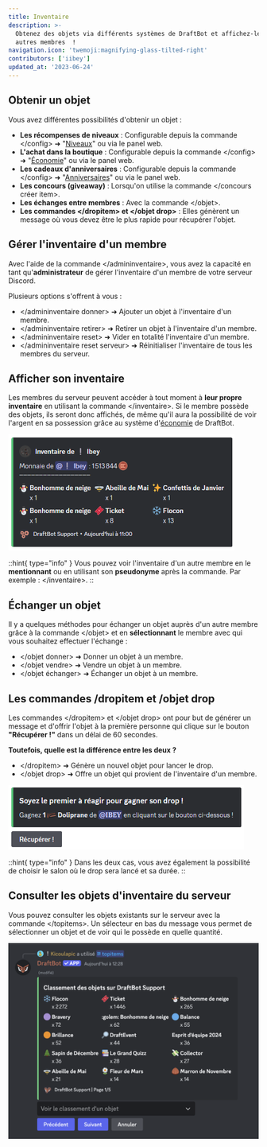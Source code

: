 ```yaml
---
title: Inventaire
description: >-
  Obtenez des objets via différents systèmes de DraftBot et affichez-les aux
  autres membres  !
navigation.icon: 'twemoji:magnifying-glass-tilted-right'
contributors: ['iibey']
updated_at: '2023-06-24'
---
```


## Obtenir un objet

Vous avez différentes possibilités d'obtenir un objet :

- **Les récompenses de niveaux** : Configurable depuis la commande \</config> ➜ "[Niveaux](/docs/modules/niveaux)" ou via le panel web.
- **L'achat dans la boutique** : Configurable depuis la commande \</config> ➜ "[Économie](/docs/modules/economie)" ou via le panel web.
- **Les cadeaux d'anniversaires** : Configurable depuis la commande \</config> ➜ "[Anniversaires](/docs/modules/anniversaires)" ou via le panel web.
- **Les concours (giveaway)** : Lorsqu'on utilise la commande </concours créer item>.
- **Les échanges entre membres** : Avec la commande \</objet>.
- **Les commandes \</dropitem> et </objet drop>** : Elles génèrent un message où vous devez être le plus rapide pour récupérer l'objet.

## Gérer l'inventaire d'un membre

Avec l'aide de la commande \</admininventaire>, vous avez la capacité en tant qu'**administrateur** de gérer l'inventaire d'un membre de votre serveur Discord.

Plusieurs options s'offrent à vous :

- </admininventaire donner> ➜ Ajouter un objet à l'inventaire d'un membre.
- </admininventaire retirer> ➜ Retirer un objet à l'inventaire d'un membre.
- </admininventaire reset> ➜ Vider en totalité l'inventaire d'un membre.
- </admininventaire reset serveur> ➜ Réinitialiser l'inventaire de tous les membres du serveur.

## Afficher son inventaire

Les membres du serveur peuvent accéder à tout moment à **leur propre inventaire** en utilisant la commande \</inventaire>. Si le membre possède des objets, ils seront donc affichés, de même qu'il aura la possibilité de voir l'argent en sa possession grâce au système d'[économie](/docs/modules/economie) de DraftBot.

![Aperçu de l'inventaire d'un membre](../assets/inventory/inventory.png)

::hint{ type="info" }
Vous pouvez voir l'inventaire d'un autre membre en le **mentionnant** ou en utilisant son **pseudonyme** après la commande. Par exemple : \</inventaire>.
::

## Échanger un objet

Il y a quelques méthodes pour échanger un objet auprès d'un autre membre grâce à la commande \</objet> et en **sélectionnant** le membre avec qui vous souhaitez effectuer l'échange :

- </objet donner> ➜ Donner un objet à un membre.
- </objet vendre> ➜ Vendre un objet à un membre.
- </objet échanger> ➜ Échanger un objet à un membre.

## Les commandes /dropitem et /objet drop

Les commandes \</dropitem> et </objet drop> ont pour but de générer un message et d'offrir l'objet à la première personne qui clique sur le bouton **"Récupérer !"** dans un délai de 60 secondes.

**Toutefois, quelle est la différence entre les deux ?**

- \</dropitem> ➜ Génère un nouvel objet pour lancer le drop.
- </objet drop> ➜ Offre un objet qui provient de l'inventaire d'un membre.

![Aperçu de la commande /objet drop](../assets/inventory/dropitem.png)

::hint{ type="info" }
Dans les deux cas, vous avez également la possibilité de choisir le salon où le drop sera lancé et sa durée.
::

## Consulter les objets d'inventaire du serveur

Vous pouvez consulter les objets existants sur le serveur avec la commande \</topitems>. Un sélecteur en bas du message vous permet de sélectionner un objet et de voir qui le possède en quelle quantité.

![Aperçu de la commande /topitems](../assets/inventaire/topitems.png)